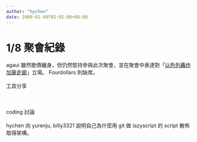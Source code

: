 ```yaml
---
author: "hychen"
date: 2009-01-09T02:02:00+08:00
---
```

# 1/8 聚會紀錄

agaui 雖然歌債纏身，但仍然堅持參與此次聚會，並在聚會中表達對「<a href="http://voicephrase.blogspot.com/2009/01/blog-post_2468.html">以色列轟炸加薩走廊</a>」立場。 Fourdollars 則缺席。<br /><br />工具分享<br /><br /><br /><br />coding 討論<br /><br />hychen 向 yurenju, billy3321 說明自己為什麼用 git 做 lazyscript 的 script 散佈取得架構。<br />

